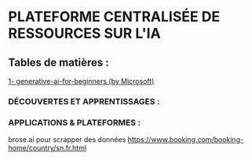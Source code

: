 # PLATEFORME CENTRALISÉE DE RESSOURCES SUR L'IA

## Tables de matières :  
[1- generative-ai-for-beginners (by Microsoft)](https://github.com/microsoft/generative-ai-for-beginners)

### DÉCOUVERTES ET APPRENTISSAGES :  


### APPLICATIONS & PLATEFORMES :  
brose.ai pour scrapper des données
https://www.booking.com/booking-home/country/sn.fr.html  

